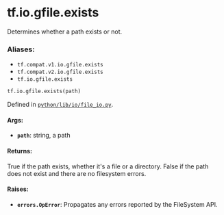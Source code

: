 <div itemscope itemtype="http://developers.google.com/ReferenceObject">
<meta itemprop="name" content="tf.io.gfile.exists" />
<meta itemprop="path" content="Stable" />
</div>

# tf.io.gfile.exists

Determines whether a path exists or not.

### Aliases:

* `tf.compat.v1.io.gfile.exists`
* `tf.compat.v2.io.gfile.exists`
* `tf.io.gfile.exists`

``` python
tf.io.gfile.exists(path)
```



Defined in [`python/lib/io/file_io.py`](/code/stable/tensorflow/python/lib/io/file_io.py).

<!-- Placeholder for "Used in" -->


#### Args:


* <b>`path`</b>: string, a path


#### Returns:

True if the path exists, whether it's a file or a directory.
False if the path does not exist and there are no filesystem errors.



#### Raises:


* <b>`errors.OpError`</b>: Propagates any errors reported by the FileSystem API.